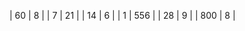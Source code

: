 | 60     | 8    |
| 7      |   21 |
| 14     |   6  |
| 1      | 556  |
| 28     |  9   |
| 800    |  8   |

